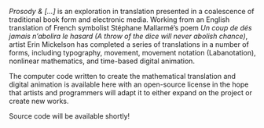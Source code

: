 _Prosody & [...]_ is an exploration in translation presented in a coalescence of traditional book form and electronic media. Working from an English translation of French symbolist Stéphane Mallarmé’s poem _Un coup de dés jamais n’abolira le hasard (A throw of the dice will never abolish chance)_, artist Erin Mickelson has completed a series of translations in a number of forms, including typography, movement, movement notation (Labanotation), nonlinear mathematics, and time-based digital animation.

The computer code written to create the mathematical translation and digital animation is available here with an open-source license in the hope that artists and programmers will adapt it to either expand on the project or create new works.

Source code will be available shortly!
